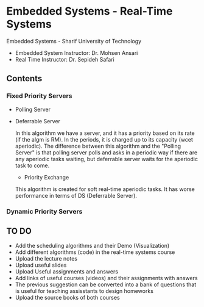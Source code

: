# Embedded Systems - Real-Time Systems

Embedded Systems - Sharif University of Technology

* Embedded System Instructor: Dr. Mohsen Ansari
* Real Time Instructor: Dr. Sepideh Safari

## Contents
### Fixed Priority Servers
- Polling Server
- Deferrable Server
  
  In this algorithm we have a server, and it has a priority based on its rate (if the algm is RM).
  In the periods, it is charged up to its capacity (wcet aperiodic).
  The difference between this algorithm and the "Polling Server" is that polling server polls and asks in a periodic way if there are any aperiodic tasks waiting, but deferrable server waits for the aperiodic task to come.

  - Priority Exchange

  This algorithm is created for soft real-time aperiodic tasks.
  It has worse performance in terms of DS (Deferrable Server).
  
  
  

### Dynamic Priority Servers


## TO DO
- Add the scheduling algorithms and their Demo (Visualization)
- Add different algorithms (code) in the real-time systems course
- Upload the lecture notes
- Upload useful slides
- Upload Useful assignments and answers
- Add links of useful courses (videos) and their assignments with answers
- The previous suggestion can be converted into a bank of questions that is useful for teaching assisstants to design homeworks
- Upload the source books of both courses
